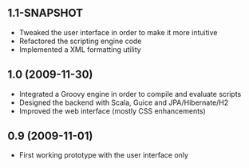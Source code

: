 ## 1.1-SNAPSHOT

* Tweaked the user interface in order to make it more intuitive
* Refactored the scripting engine code
* Implemented a XML formatting utility

## 1.0 (2009-11-30)

* Integrated a Groovy engine in order to compile and evaluate scripts
* Designed the backend with Scala, Guice and JPA/Hibernate/H2
* Improved the web interface (mostly CSS enhancements)

## 0.9 (2009-11-01)

* First working prototype with the user interface only